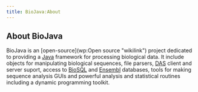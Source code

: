 ```yaml
---
title: BioJava:About
---
```


About BioJava
-------------

BioJava is an [open-source](wp:Open source "wikilink") project dedicated
to providing a [Java](http://www.java.sun.com) framework for processing
biological data. It include objects for manipulating biological
sequences, file parsers, [DAS](http://biodas.org/) client and server
suport, access to [BioSQL](http://www.biosql.org/) and
[Ensembl](http://www.ensembl.org) databases, tools for making sequence
analysis GUIs and powerful analysis and statistical routines including a
dynamic programming toolkit.

<div align="right" style="height: 2pt; overflow: auto">
  
[marketing buscadores](http://www.marketingbuscadores.com) [gestor
contenidos](http://www.acceso24h.com) [biada](http://www.biada.com)
[diseño paginas web barcelona](http://www.einnova.com) [posicionar
web](http://www.posicionarweb.com) [Barcelona v madrid
tickets](http://www.ticketsfc.com) [General
Management](http://www.iese.edu) [free
encyclopedia](http://en.wikipedia.org/wiki/Main_Page)
[aspirin](http://en.wikipedia.org/wiki/Aspirin)
[aspirin](http://aspirin.generic-help.com/)
[ciprofloxacin](http://en.wikipedia.org/wiki/Ciprofloxacin)
[ciprofloxacin](http://ciprofloxacin.generic-help.com/)
[clindamycin](http://en.wikipedia.org/wiki/Clindamycin)
[clindamycin](http://clindamycin.generic-help.com/)
[promethazine](http://en.wikipedia.org/wiki/Promethazine)
[promethazine](http://promethazine.generic-help.com/)
[hydrochlorothiazide](http://en.wikipedia.org/wiki/Hydrochlorothiazide)
[hydrochlorothiazide](http://hydrochlorothiazide.generic-help.com/)
[gabapentin](http://en.wikipedia.org/wiki/Gabapentin)
[gabapentin](http://gabapentin.generic-help.com/)
[albuterol](http://en.wikipedia.org/wiki/Albuterol)
[albuterol](http://albuterol.generic-help.com/)
[azithromycin](http://en.wikipedia.org/wiki/Azithromycin)
[azithromycin](http://azithromycin.generic-help.com/)
[acetaminophen](http://en.wikipedia.org/wiki/Acetaminophen)
[acetaminophen](http://acetaminophen.generic-help.com/)
[metoprolol](http://en.wikipedia.org/wiki/Metoprolol)
[metoprolol](http://metoprolol.generic-help.com/)
[diclofenac](http://en.wikipedia.org/wiki/Diclofenac)
[diclofenac](http://diclofenac.generic-help.com/)
[citalopram](http://en.wikipedia.org/wiki/Citalopram)
[citalopram](http://citalopram.generic-help.com/)
[tamoxifen](http://en.wikipedia.org/wiki/Tamoxifen)
[tamoxifen](http://tamoxifen.generic-help.com/)
[estrogen](http://en.wikipedia.org/wiki/Estrogen)
[estrogen](http://estrogen.generic-help.com/)
[omeprazole](http://en.wikipedia.org/wiki/Omeprazole)
[omeprazole](http://omeprazole.generic-help.com/)
[loratadine](http://en.wikipedia.org/wiki/Loratadine)
[loratadine](http://loratadine.generic-help.com/)
[tetracycline](http://en.wikipedia.org/wiki/Tetracycline)
[tetracycline](http://tetracycline.generic-help.com/)
[erythromycin](http://en.wikipedia.org/wiki/Erythromycin)
[erythromycin](http://erythromycin.generic-help.com/)
[guaifenesin](http://en.wikipedia.org/wiki/Guaifenesin)
[guaifenesin](http://guaifenesin.generic-help.com/)
[ranitidine](http://en.wikipedia.org/wiki/Ranitidine)
[.generic-help.com/ ranitidine](http://ranitidine)
[furosemide](http://en.wikipedia.org/wiki/Furosemide)
[furosemide](http://furosemide.generic-help.com/)
[paroxetine](http://en.wikipedia.org/wiki/Paroxetine)
[paroxetine](http://paroxetine.generic-help.com/)
[pseudoephedrine](http://en.wikipedia.org/wiki/Pseudoephedrine)
[pseudoephedrine](http://pseudoephedrine.generic-help.com/)
[bupropion](http://en.wikipedia.org/wiki/Bupropion)
[bupropion](http://bupropion.generic-help.com/)
[finasteride](http://en.wikipedia.org/wiki/Finasteride)
[finasteride](http://finasteride.generic-help.com/)
[verapamil](http://en.wikipedia.org/wiki/Verapamil)
[verapamil](http://verapamil.generic-help.com/verapamil/)
[quinine](http://en.wikipedia.org/wiki/Quinine)
[quinine](http://quinine.generic-help.com/quinine/)
[temazepam](http://en.wikipedia.org/wiki/Temazepam)
[temazepam](http://temazepam.generic-help.com/temazepam/)

</div>

